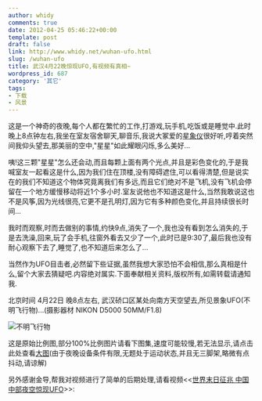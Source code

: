 ```yaml
---
author: whidy
comments: true
date: 2012-04-25 05:46:22+00:00
template: post
draft: false
link: http://www.whidy.net/wuhan-ufo.html
slug: /wuhan-ufo
title: 武汉4月22晚惊现UFO,有视频有真相~
wordpress_id: 687
category: '其它'
tags:
- 下载
- 风景
---
```


这是一个神奇的夜晚,每个人都在繁忙的工作,打游戏,玩手机,吃饭或是睡觉中.此时晚上8点钟左右,我坐在室友宿舍聊天,聊音乐,我说大冢爱的[星象仪](/ai-otsuka-chinese-edition.html)很好听,哼着突然间我仰头望去,那美丽的空中,"星星"如此耀眼闪烁,多么美好...

咦!这三颗"星星"怎么还会动,而且每颗上面有两个光点,并且是彩色变化的,于是我喊室友一起看这是什么,因为我们住在顶楼,没有障碍遮住,可以看得清楚,但是说实在的我们不知道这个物体究竟离我们有多远,而且它们绝对不是飞机,没有飞机会停留在一个地方缓慢移动将近1个多小时.室友说他也不知道这是什么,当然我敢说这也不是风筝,因为光线很亮,它更不是孔明灯,因为它有多种颜色变化,并且持续很长时间...

我时而观察,时而去做别的事情,约快9点,消失了一个,我也没有看到怎么消失的,于是去洗澡,回来,玩了会手机,往窗外看去又少了一个,此时已是9:30了,最后我也没有耐心观察下去了,睡觉了,也不知道后来怎么了...

当然作为UFO目击者,必然留下些证据,虽然我想大家恐怕不会相信,那么真相是什么,留个大家去猜疑吧.内容绝对属实.下面奉献相关资料,版权所有,如需转载请通知我.

北京时间 4月22日 晚8点左右, 武汉硚口区某处向南方天空望去,所见景象UFO(不明飞行物)...(摄影器材 NIKON D5000 50MM/F1.8)

![不明飞行物](https://www.whidy.net/wp-content/uploads/2012/04/ufo-01.jpg)

这是原始比例图,部分100%比例图片请看下图集,速度可能较慢,若无法显示,请点击此处查看[大图](https://skydrive.live.com/redir.aspx?cid=6bac6bd5babf7270&resid=6BAC6BD5BABF7270!269&parid=6BAC6BD5BABF7270!252)(由于夜晚设备条件有限,无题处于运动状态,并且无三脚架,略微有点抖动,请谅解)



另外感谢金导,帮我对视频进行了简单的后期处理,请看视频<<[世界末日征兆 中国中部夜空惊现UFO](http://v.youku.com/v_show/id_XMzg2NzQwNDEy.html)>>:<!-- more -->

